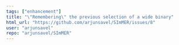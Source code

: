 ```yaml
---
tags: ["enhancement"]
title: "\"Remembering\" the previous selection of a wide binary"
html_url: "https://github.com/arjunsavel/SImMER/issues/8"
user: "arjunsavel"
repo: "arjunsavel/SImMER"
---
```


